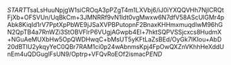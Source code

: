$START$TsaLsHuuNpjgW1siCROqA3pPZgT4m1LXVbj6/iJ0iYXQQVHh7NjlCRQtFjXb+OFSVUn/UqBkCm+3JMNRRf9vN1ldt0vgMwxw6N7dfV58AScUlGMr4pAbk8KiqId1rV7PptXpPbWE9jJSaXVPBPutopnF2BnaxKHHmxmuqdlwM96hGN2QpTB4a7RnWZi3StOBVFlrP6VUgjAGwpb4El+7hktSQPVSSjcxcs8HudmX+NGuAeMUXbHw5OpQWDHwqC+bMsUT5yKFtLaZsBEd/OyGk7IKIou+AbD20dBTIU2ykqyYeC0QBr7RAM1ci0p24wAbnmsKpj4FpOwQXZnVKhhHeXddUnEm4uQDGuglFsUN9/Optrp+VFQvRoEOf2ismacP$END$